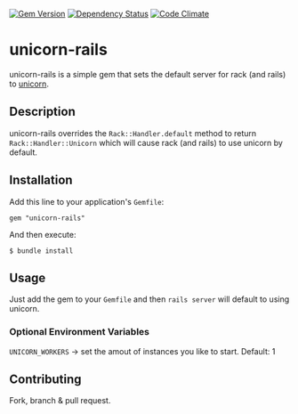 [![Gem Version](https://badge.fury.io/rb/unicorn-rails.png)](http://badge.fury.io/rb/unicorn-rails)
[![Dependency Status](https://gemnasium.com/samuelkadolph/unicorn-rails.png)](https://gemnasium.com/samuelkadolph/unicorn-rails)
[![Code Climate](https://codeclimate.com/github/samuelkadolph/unicorn-rails.png)](https://codeclimate.com/github/samuelkadolph/unicorn-rails)

# unicorn-rails

unicorn-rails is a simple gem that sets the default server for rack (and rails) to [unicorn](http://unicorn.bogomips.org/).

## Description

unicorn-rails overrides the `Rack::Handler.default` method to return `Rack::Handler::Unicorn` which will cause rack (and
rails) to use unicorn by default.

## Installation

Add this line to your application's `Gemfile`:

    gem "unicorn-rails"

And then execute:

    $ bundle install

## Usage

Just add the gem to your `Gemfile` and then `rails server` will default to using unicorn.

### Optional Environment Variables

`UNICORN_WORKERS` -> set the amout of instances you like to start. Default: 1

## Contributing

Fork, branch & pull request.
